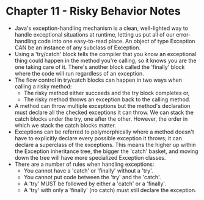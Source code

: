 # Chapter 11 - Risky Behavior Notes

- Java's exception-handling mechanism is a clean, well-lighted way to handle exceptional situations at runtime, letting us put all of our error-handling code into one easy-to-read place. An object of type Exception CAN be an instance of any subclass of Exception.
- Using a 'try/catch' block tells the compiler that you know an exceptional thing could happen in the method you're calling, so it knows you are the one taking care of it. There's another block called the 'finally' block where the code will run regardless of an exception.
- The flow control in try/catch blocks can happen in two ways when calling a risky method:
	- The risky method either succeeds and the try block completes or,
	- The risky method throws an exception back to the calling method.
- A method can throw multiple exceptions but the method's declaration must declare all the checked exceptions it can throw. We can stack the catch blocks under the try, one after the other. However, the order in which we stack the catch blocks matter.
- Exceptions can be referred to polymorphically where a method doesn't have to explicitly declare every possible exception it throws; it can declare a superclass of the exceptions. This means the higher up within the Exception inheritance tree, the bigger the 'catch' basket, and moving down the tree will have more specialized Exception classes.
- There are a number of rules when handling exceptions:
	- You cannot have a 'catch' or 'finally' without a 'try'.
	- You cannot put code between the 'try' and the 'catch'.
	- A 'try' MUST be followed by either a 'catch' or a 'finally'.
	- A 'try' with only a 'finally' (no catch) must still declare the exception.
